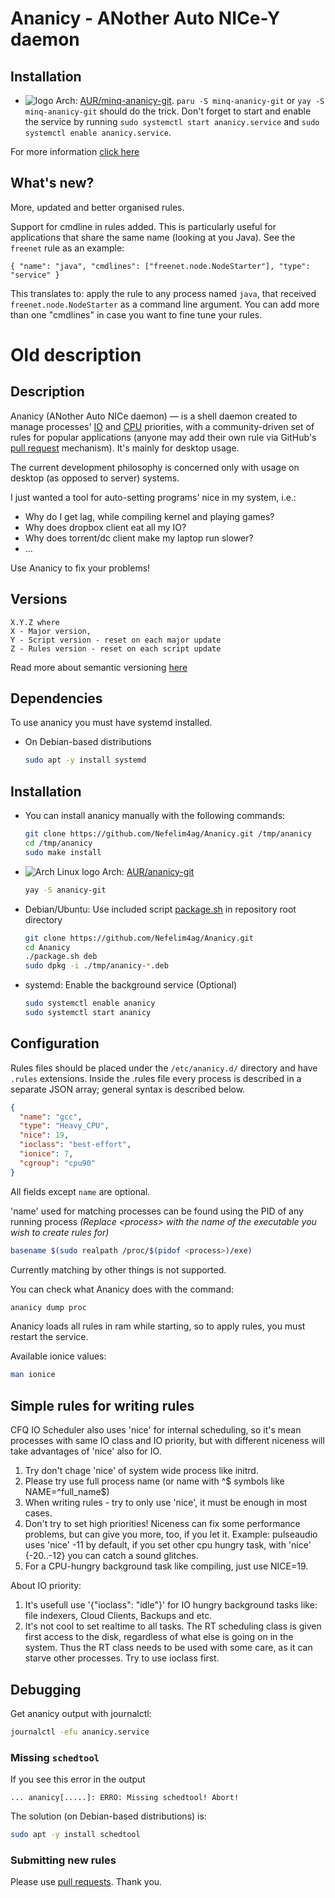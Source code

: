 # Ananicy - ANother Auto NICe-Y daemon

## Installation

* ![logo](http://www.monitorix.org/imgs/archlinux.png "arch logo") Arch: [AUR/minq-ananicy-git](https://aur.archlinux.org/packages/minq-ananicy-git). `paru -S minq-ananicy-git` or `yay -S minq-ananicy-git` should do the trick. Don't forget to start and enable the service by running `sudo systemctl start ananicy.service` and `sudo systemctl enable ananicy.service`.

For more information [click here](https://github.com/kuche1/minq-ananicy#installation-1)

## What's new?

More, updated and better organised rules.

Support for cmdline in rules added. This is particularly useful for applications that share the same name (looking at you Java). See the `freenet` rule as an example:
```
{ "name": "java", "cmdlines": ["freenet.node.NodeStarter"], "type": "service" }
```
This translates to: apply the rule to any process named `java`, that received `freenet.node.NodeStarter` as a command line argument. You can add more than one "cmdlines" in case you want to fine tune your rules.

# Old description

## Description

Ananicy (ANother Auto NICe daemon) — is a shell daemon created to manage
processes' [IO](http://linux.die.net/man/1/ionice) and
[CPU](http://linux.die.net/man/1/nice) priorities, with a community-driven set
of rules for popular applications (anyone may add their own rule via GitHub's
[pull request](https://help.github.com/articles/using-pull-requests/)
mechanism). It's mainly for desktop usage.

The current development philosophy is concerned only with usage on desktop (as
opposed to server) systems.

I just wanted a tool for auto-setting programs' nice in my system, i.e.:

- Why do I get lag, while compiling kernel and playing games?
- Why does dropbox client eat all my IO?
- Why does torrent/dc client make my laptop run slower?
- ...

Use Ananicy to fix your problems!

## Versions

```text
X.Y.Z where
X - Major version,
Y - Script version - reset on each major update
Z - Rules version - reset on each script update
```

Read more about semantic versioning [here](http://semver.org/)

## Dependencies

To use ananicy you must have systemd installed.

- On Debian-based distributions

  ```sh
  sudo apt -y install systemd
  ```

## Installation

- You can install ananicy manually with the following commands:

  ```sh
  git clone https://github.com/Nefelim4ag/Ananicy.git /tmp/ananicy
  cd /tmp/ananicy
  sudo make install
  ```

- ![Arch Linux logo](http://www.monitorix.org/imgs/archlinux.png) Arch:
  [AUR/ananicy-git](https://aur.archlinux.org/packages/ananicy-git)

  ```sh
  yay -S ananicy-git
  ```

- Debian/Ubuntu: Use included script [package.sh](package.sh) in repository root
  directory

  ```sh
  git clone https://github.com/Nefelim4ag/Ananicy.git
  cd Ananicy
  ./package.sh deb
  sudo dpkg -i ./tmp/ananicy-*.deb
  ```

- systemd: Enable the background service (Optional)

  ```sh
  sudo systemctl enable ananicy
  sudo systemctl start ananicy
  ```
  
## Configuration

Rules files should be placed under the `/etc/ananicy.d/` directory and have
`.rules` extensions. Inside the .rules file every process is described in a
separate JSON array; general syntax is described below.

```json
{
  "name": "gcc",
  "type": "Heavy_CPU",
  "nice": 19,
  "ioclass": "best-effort",
  "ionice": 7,
  "cgroup": "cpu90"
}
```

All fields except `name` are optional.

'name' used for matching processes can be found using the PID of any running
process _(Replace \<process\> with the name of the executable you wish to create
rules for)_

```sh
basename $(sudo realpath /proc/$(pidof <process>)/exe)
```

Currently matching by other things is not supported.

You can check what Ananicy does with the command:

```sh
ananicy dump proc
```

Ananicy loads all rules in ram while starting, so to apply rules, you must
restart the service.

Available ionice values:

```sh
man ionice
```

## Simple rules for writing rules

CFQ IO Scheduler also uses 'nice' for internal scheduling, so it's mean
processes with same IO class and IO priority, but with different niceness will
take advantages of 'nice' also for IO.

1. Try don't chage 'nice' of system wide process like initrd.
1. Please try use full process name (or name with ^$ symbols like
   NAME=^full_name$)
1. When writing rules - try to only use 'nice', it must be enough in most cases.
1. Don't try to set high priorities! Niceness can fix some performance problems,
   but can give you more, too, if you let it.
   Example: pulseaudio uses 'nice' -11 by default, if you set other cpu hungry
   task, with 'nice' {-20..-12} you can catch a sound glitches.
1. For a CPU-hungry background task like compiling, just use NICE=19.

About IO priority:

1. It's usefull use '{"ioclass": "idle"}' for IO hungry background tasks like:
   file indexers, Cloud Clients, Backups and etc.
1. It's not cool to set realtime to all tasks. The RT scheduling class is given
   first access to the disk, regardless of what else is going on in the system.
   Thus the RT class needs to be used with some care, as it can starve other
   processes. Try to use ioclass first.

## Debugging

Get ananicy output with journalctl:

```bash
journalctl -efu ananicy.service
```

### Missing `schedtool`

If you see this error in the output

  `... ananicy[.....]: ERRO: Missing schedtool! Abort!`

The solution (on Debian-based distributions) is:

  ```bash
  sudo apt -y install schedtool
  ```

### Submitting new rules

Please use [pull requests](https://github.com/Nefelim4ag/Ananicy/compare).
Thank you.
